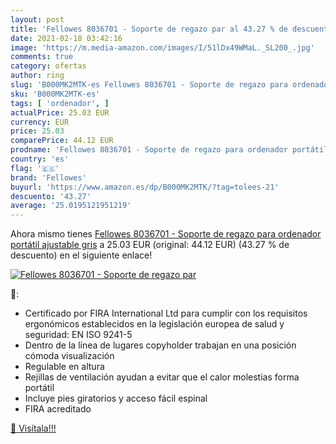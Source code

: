 ```yaml
---
layout: post
title: 'Fellowes 8036701 - Soporte de regazo par al 43.27 % de descuento'
date: 2021-02-18 03:42:16
image: 'https://m.media-amazon.com/images/I/51lDx49WMaL._SL200_.jpg'
comments: true
category: ofertas
author: ring
slug: 'B000MK2MTK-es Fellowes 8036701 - Soporte de regazo para ordenador...'
sku: 'B000MK2MTK-es'
tags: [ 'ordenador', ]
actualPrice: 25.03 EUR
currency: EUR
price: 25.03
comparePrice: 44.12 EUR
prodname: 'Fellowes 8036701 - Soporte de regazo para ordenador portátil  ajustable   gris'
country: 'es'
flag: '🇪🇸'
brand: 'Fellowes'
buyurl: 'https://www.amazon.es/dp/B000MK2MTK/?tag=tolees-21'
descuento: '43.27'
average: '25.0195121951219'
---
```


Ahora mismo tienes [Fellowes 8036701 - Soporte de regazo para ordenador portátil  ajustable   gris](https://www.amazon.es/dp/B000MK2MTK/?tag=tolees-21) a 25.03 EUR (original: 44.12 EUR) (43.27 %  de descuento) en el siguiente enlace!

[![Fellowes 8036701 - Soporte de regazo par](https://m.media-amazon.com/images/I/51lDx49WMaL._SL200_.jpg)](https://www.amazon.es/dp/B000MK2MTK/?tag=tolees-21)

🔎:

- Certificado por FIRA International Ltd para cumplir con los requisitos ergonómicos establecidos en la legislación europea de salud y seguridad: EN ISO 9241-5
- Dentro de la línea de lugares copyholder trabajan en una posición cómoda visualización
- Regulable en altura
- Rejillas de ventilación ayudan a evitar que el calor molestias forma portátil
- Incluye pies giratorios y acceso fácil espinal
- FIRA acreditado

[🛒 Visítala!!!](https://www.amazon.es/dp/B000MK2MTK/?tag=tolees-21)
